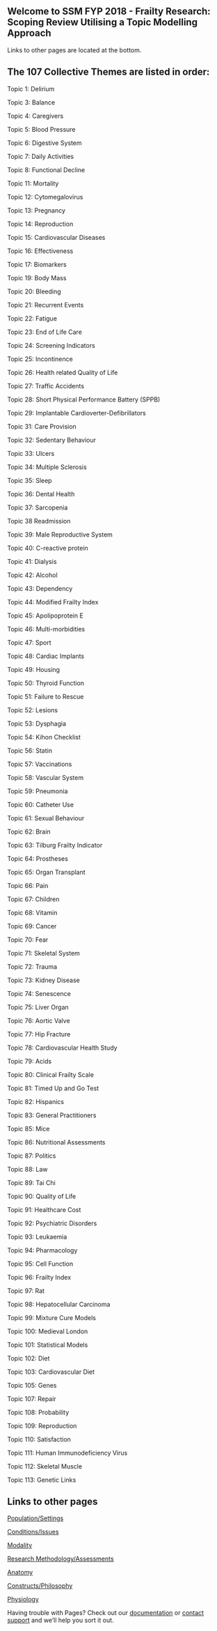 ## Welcome to SSM FYP 2018 - Frailty Research: Scoping Review Utilising a Topic Modelling Approach 

Links to other pages are located at the bottom.

## The 107 Collective Themes are listed in order: 
Topic 1: Delirium		

Topic 3: Balance				            

Topic 4: Caregivers				                

Topic 5: Blood Pressure				           

Topic 6: Digestive System						         

Topic 7: Daily Activities				      

Topic 8: Functional Decline      

Topic 11: Mortality

Topic 12: Cytomegalovirus

Topic 13: Pregnancy 

Topic 14: Reproduction

Topic 15: Cardiovascular Diseases	

Topic 16: Effectiveness

Topic 17: Biomarkers 

Topic 19: Body Mass	

Topic 20: Bleeding	

Topic 21: Recurrent Events

Topic 22: Fatigue 

Topic 23: End of Life Care

Topic 24: Screening Indicators 

Topic 25: Incontinence 

Topic 26: Health related Quality of Life 

Topic 27: Traffic Accidents

Topic 28: Short Physical Performance Battery (SPPB)

Topic 29: Implantable Cardioverter-Defibrillators

Topic 31: Care Provision  

Topic 32: Sedentary Behaviour

Topic 33: Ulcers

Topic 34: Multiple Sclerosis

Topic 35: Sleep

Topic 36: Dental Health 

Topic 37: Sarcopenia

Topic 38  Readmission 

Topic 39: Male Reproductive System 

Topic 40: C-reactive protein 

Topic 41: Dialysis 

Topic 42: Alcohol

Topic 43: Dependency

Topic 44: Modified Frailty Index

Topic 45: Apolipoprotein E

Topic 46: Multi-morbidities

Topic 47: Sport

Topic 48: Cardiac Implants

Topic 49: Housing 

Topic 50: Thyroid Function

Topic 51: Failure to Rescue 

Topic 52: Lesions 

Topic 53: Dysphagia	 

Topic 54: Kihon Checklist

Topic 56: Statin 

Topic 57: Vaccinations 

Topic 58: Vascular System

Topic 59: Pneumonia 

Topic 60: Catheter Use

Topic 61: Sexual Behaviour

Topic 62: Brain 

Topic 63: Tilburg Frailty Indicator

Topic 64: Prostheses	

Topic 65: Organ Transplant

Topic 66: Pain 

Topic 67: Children 

Topic 68: Vitamin 

Topic 69: Cancer 

Topic 70: Fear 

Topic 71: Skeletal System 

Topic 72: Trauma 

Topic 73: Kidney Disease

Topic 74: Senescence

Topic 75: Liver Organ

Topic 76: Aortic Valve

Topic 77: Hip Fracture 

Topic 78: Cardiovascular Health Study

Topic 79: Acids

Topic 80: Clinical Frailty Scale 

Topic 81: Timed Up and Go Test 

Topic 82: Hispanics

Topic 83: General Practitioners

Topic 85: Mice 

Topic 86: Nutritional Assessments 

Topic 87: Politics 

Topic 88: Law	

Topic 89: Tai Chi 

Topic 90: Quality of Life

Topic 91: Healthcare Cost 

Topic 92: Psychiatric Disorders 

Topic 93: Leukaemia

Topic 94: Pharmacology

Topic 95: Cell Function 

Topic 96: Frailty Index 

Topic 97: Rat 

Topic 98: Hepatocellular Carcinoma

Topic 99: Mixture Cure Models 

Topic 100: Medieval London

Topic 101: Statistical Models 

Topic 102: Diet 

Topic 103: Cardiovascular Diet

Topic 105: Genes  

Topic 107: Repair  

Topic 108: Probability 

Topic 109: Reproduction 

Topic 110: Satisfaction

Topic 111: Human Immunodeficiency Virus 

Topic 112: Skeletal Muscle

Topic 113: Genetic Links 

## Links to other pages 

[Population/Settings](populationsettings.md)

[Conditions/Issues](conditionsissues.md)

[Modality](modality.md)

[Research Methodology/Assessments](researchmethodologyassessments.md)

[Anatomy](anatomy.md)

[Constructs/Philosophy](constructsphilosophy.md)

[Physiology](physiology.md)


			


Having trouble with Pages? Check out our [documentation](https://help.github.com/categories/github-pages-basics/) or [contact support](https://github.com/contact) and we’ll help you sort it out.
